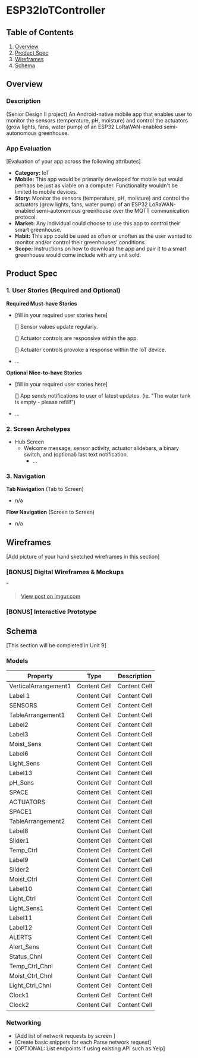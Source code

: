 # ESP32IoTController

## Table of Contents
1. [Overview](#Overview)
1. [Product Spec](#Product-Spec)
1. [Wireframes](#Wireframes)
2. [Schema](#Schema)

## Overview
### Description
(Senior Design II project) An Android-native mobile app that enables user to monitor the sensors (temperature, pH, moisture) and control the actuators (grow lights, fans, water pump) of an ESP32 LoRaWAN-enabled semi-autonomous greenhouse.

### App Evaluation
[Evaluation of your app across the following attributes]
- **Category:** IoT
- **Mobile:** This app would be primarily developed for mobile but would perhaps be just as viable on a computer. Functionality wouldn't be limited to mobile devices.
- **Story:** Monitor the sensors (temperature, pH, moisture) and control the actuators (grow lights, fans, water pump) of an ESP32 LoRaWAN-enabled semi-autonomous greenhouse over the MQTT communication protocol.
- **Market:** Any individual could choose to use this app to control their smart greenhouse.
- **Habit:** This app could be used as often or unoften as the user wanted to monitor and/or control their greenhouses' conditions.
- **Scope:** Instructions on how to download the app and pair it to a smart greenhouse would come include with any unit sold.

## Product Spec

### 1. User Stories (Required and Optional)

**Required Must-have Stories**

* [fill in your required user stories here]
  
  [] Sensor values update regularly.
  
  [] Actuator controls are responsive within the app.
  
  [] Actuator controls provoke a response within the IoT device.
  
* ...

**Optional Nice-to-have Stories**

* [fill in your required user stories here]
  
  [] App sends notifications to user of latest updates. (ie. "The water tank is empty - please refill!")
* ...

### 2. Screen Archetypes

* Hub Screen
    * Welcome message, sensor activity, actuator slidebars, a binary switch, and (optional) last text notification.
      * ...

### 3. Navigation

**Tab Navigation** (Tab to Screen)

* n/a

**Flow Navigation** (Screen to Screen)

* n/a

## Wireframes
[Add picture of your hand sketched wireframes in this section]
### [BONUS] Digital Wireframes & Mockups

"<blockquote class="imgur-embed-pub" lang="en" data-id="M3KK1OO"><a href="https://imgur.com/M3KK1OO">View post on imgur.com</a></blockquote>



### [BONUS] Interactive Prototype

## Schema
[This section will be completed in Unit 9]
### Models

| Property              | Type          | Description   |
| --------------------- | ------------- | ------------- | 
| VerticalArrangement1  | Content Cell  | Content Cell  |
| Label 1               | Content Cell  | Content Cell  |
| SENSORS               | Content Cell  | Content Cell  |
| TableArrangement1     | Content Cell  | Content Cell  |
| Label2                | Content Cell  | Content Cell  |
| Label3                | Content Cell  | Content Cell  |
| Moist_Sens            | Content Cell  | Content Cell  |
| Label6                | Content Cell  | Content Cell  |
| Light_Sens            | Content Cell  | Content Cell  |
| Label13               | Content Cell  | Content Cell  |
| pH_Sens               | Content Cell  | Content Cell  |
| SPACE                 | Content Cell  | Content Cell  |
| ACTUATORS             | Content Cell  | Content Cell  |
| SPACE1                | Content Cell  | Content Cell  |
| TableArrangement2     | Content Cell  | Content Cell  |
| Label8                | Content Cell  | Content Cell  |
| Slider1               | Content Cell  | Content Cell  |
| Temp_Ctrl             | Content Cell  | Content Cell  |
| Label9                | Content Cell  | Content Cell  |
| Slider2               | Content Cell  | Content Cell  |
| Moist_Ctrl            | Content Cell  | Content Cell  |
| Label10               | Content Cell  | Content Cell  |
| Light_Ctrl            | Content Cell  | Content Cell  |
| Light_Sens1           | Content Cell  | Content Cell  |
| Label11               | Content Cell  | Content Cell  |
| Label12               | Content Cell  | Content Cell  |
| ALERTS                | Content Cell  | Content Cell  |
| Alert_Sens            | Content Cell  | Content Cell  |
| Status_Chnl           | Content Cell  | Content Cell  |
| Temp_Ctrl_Chnl        | Content Cell  | Content Cell  |
| Moist_Ctrl_Chnl       | Content Cell  | Content Cell  |
| Light_Ctrl_Chnl       | Content Cell  | Content Cell  |
| Clock1                | Content Cell  | Content Cell  |
| Clock2                | Content Cell  | Content Cell  |

### Networking
- [Add list of network requests by screen ]
- [Create basic snippets for each Parse network request]
- [OPTIONAL: List endpoints if using existing API such as Yelp]
